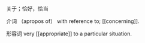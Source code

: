 关于；恰好，恰当

介词 （apropos of）
with reference to; [[concerning]].

形容词
very [[appropriate]] to a particular situation.